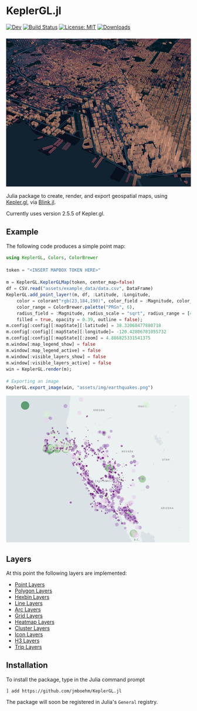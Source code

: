 # KeplerGL.jl

[![Dev](https://img.shields.io/badge/docs-dev-blue.svg)](https://jmboehm.github.io/KeplerGL.jl/dev/)
[![Build Status](https://github.com/jmboehm/KeplerGL.jl/actions/workflows/ci.yml/badge.svg?branch=main)](https://github.com/jmboehm/KeplerGL.jl/actions/workflows/ci.yml?query=branch%3Amain)
[![License: MIT](https://img.shields.io/badge/License-MIT-green.svg)](https://github.com/jmboehm/KeplerGL.jl/blob/main/LICENSE)
[![Downloads](https://shields.io/endpoint?url=https://pkgs.genieframework.com/api/v1/badge/KeplerGL&label=Downloads)](https://pkgs.genieframework.com?packages=KeplerGL)

<h3></h3>

<img width="600" alt="Kepler.gl Demo" src="docs/src/assets/sf.png">

Julia package to create, render, and export geospatial maps, using [Kepler.gl](http://kepler.gl), via [Blink.jl](https://github.com/JuliaGizmos/Blink.jl). 

Currently uses version 2.5.5 of Kepler.gl.

## Example

The following code produces a simple point map:

```julia
using KeplerGL, Colors, ColorBrewer

token = "<INSERT MAPBOX TOKEN HERE>"

m = KeplerGL.KeplerGLMap(token, center_map=false)
df = CSV.read("assets/example_data/data.csv", DataFrame)
KeplerGL.add_point_layer!(m, df, :Latitude, :Longitude,
    color = colorant"rgb(23,184,190)", color_field = :Magnitude, color_scale = "quantize", 
    color_range = ColorBrewer.palette("PRGn", 6),
    radius_field = :Magnitude, radius_scale = "sqrt", radius_range = [4.2, 96.2], radius_fixed = false,
    filled = true, opacity = 0.39, outline = false);
m.config[:config][:mapState][:latitude] = 38.32068477880718
m.config[:config][:mapState][:longitude]= -120.42806781055732
m.config[:config][:mapState][:zoom] = 4.886825331541375
m.window[:map_legend_show] = false
m.window[:map_legend_active] = false
m.window[:visible_layers_show] = false
m.window[:visible_layers_active] = false
win = KeplerGL.render(m);

# Exporting an image
KeplerGL.export_image(win, "assets/img/earthquakes.png")
```

<img width="500" alt="Kepler.gl Demo" src="assets/img/earthquakes.png">


## Layers

At this point the following layers are implemented:

- [Point Layers](https://jmboehm.github.io/KeplerGL.jl/dev/layers/#Point-Layers)
- [Polygon Layers](https://jmboehm.github.io/KeplerGL.jl/dev/layers/#Polygon-Layers)
- [Hexbin Layers](https://jmboehm.github.io/KeplerGL.jl/dev/layers/#Hexbin-Layers)
- [Line Layers](https://jmboehm.github.io/KeplerGL.jl/dev/layers/#Line-Layers)
- [Arc Layers](https://jmboehm.github.io/KeplerGL.jl/dev/layers/#Arc-Layers)
- [Grid Layers](https://jmboehm.github.io/KeplerGL.jl/dev/layers/#Grid-Layers)
- [Heatmap Layers](https://jmboehm.github.io/KeplerGL.jl/dev/layers/#Heatmap-Layers)
- [Cluster Layers](https://jmboehm.github.io/KeplerGL.jl/dev/layers/#Cluster-Layers)
- [Icon Layers](https://jmboehm.github.io/KeplerGL.jl/dev/layers/#Icon-Layers)
- [H3 Layers](https://jmboehm.github.io/KeplerGL.jl/dev/layers/#H3-Layers)
- [Trip Layers](https://jmboehm.github.io/KeplerGL.jl/dev/layers/#Trip-Layers)

## Installation

To install the package, type in the Julia command prompt

```
] add https://github.com/jmboehm/KeplerGL.jl
```

The package will soon be registered in Julia's `General` registry.